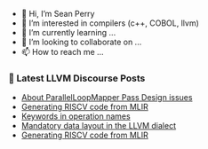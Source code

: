 - 👋 Hi, I’m Sean Perry
- 👀 I’m interested in compilers (c++, COBOL, llvm)
- 🌱 I’m currently learning ...
- 💞️ I’m looking to collaborate on ...
- 📫 How to reach me ...

<!---
s66perry/s66perry is a ✨ special ✨ repository because its `README.md` (this file) appears on your GitHub profile.
You can click the Preview link to take a look at your changes.
--->
### 📕 Latest LLVM Discourse Posts

<!-- DISCOURSE-LLVM:START -->
- [About ParallelLoopMapper Pass Design issues](https://discourse.llvm.org/t/about-parallelloopmapper-pass-design-issues/85926#post_1)
- [Generating RISCV code from MLIR](https://discourse.llvm.org/t/generating-riscv-code-from-mlir/85863#post_12)
- [Keywords in operation names](https://discourse.llvm.org/t/keywords-in-operation-names/85925#post_1)
- [Mandatory data layout in the LLVM dialect](https://discourse.llvm.org/t/mandatory-data-layout-in-the-llvm-dialect/85875#post_13)
- [Generating RISCV code from MLIR](https://discourse.llvm.org/t/generating-riscv-code-from-mlir/85863#post_11)
<!-- DISCOURSE-LLVM:END -->
